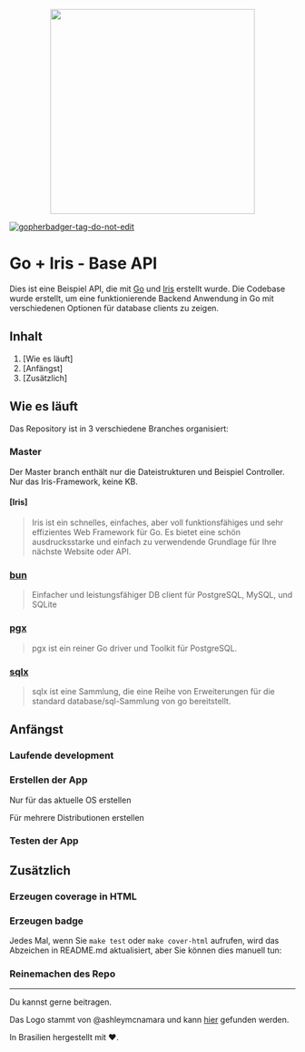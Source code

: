 
<p align="center"><img src="https://raw.githubusercontent.com/ashleymcnamara/gophers/master/RickAndMorty.png" width="360"></p>

<a href='https://github.com/jpoles1/gopherbadger' target='_blank'>![gopherbadger-tag-do-not-edit](https://img.shields.io/badge/Go%20Coverage-76%25-brightgreen.svg?longCache=true&style=flat)</a>

# Go + Iris - Base API

Dies ist eine Beispiel API, die mit [Go](https://go.dev/) und [Iris](https://www.iris-go.com/) erstellt wurde. Die Codebase wurde erstellt, um eine funktionierende Backend Anwendung in Go mit verschiedenen Optionen für database clients zu zeigen.

 ## Inhalt

 1. [Wie es läuft]
 2. [Anfängst]
 3. [Zusätzlich]

 ## Wie es läuft

Das Repository ist in 3 verschiedene Branches organisiert:



 ### Master
Der Master branch enthält nur die Dateistrukturen und Beispiel Controller. Nur das Iris-Framework, keine KB.

 #### [Iris]

 > Iris ist ein schnelles, einfaches, aber voll funktionsfähiges und sehr effizientes Web Framework für Go.
 > Es bietet eine schön ausdrucksstarke und einfach zu verwendende Grundlage für Ihre nächste Website oder API.

 ### [bun](https://bun.uptrace.dev/)
 > Einfacher und leistungsfähiger DB client für PostgreSQL, MySQL, und SQLite


### [pgx](https://github.com/jackc/pgx)
 > pgx ist ein reiner Go driver und Toolkit für PostgreSQL.

 ### [sqlx](https://github.com/jmoiron/sqlx)
 > sqlx ist eine Sammlung, die eine Reihe von Erweiterungen für die standard database/sql-Sammlung von go bereitstellt.

 ## Anfängst

 ### Laufende development


 ### Erstellen der App

 Nur für das aktuelle OS erstellen


 Für mehrere Distributionen erstellen


 ### Testen der App


 ## Zusätzlich

 ### Erzeugen coverage in HTML


 ### Erzeugen badge
 Jedes Mal, wenn Sie ```make test``` oder ```make cover-html``` aufrufen, wird das Abzeichen in README.md aktualisiert, aber Sie können dies manuell tun:


 ### Reinemachen des Repo


 ---
 Du kannst gerne beitragen.

 Das Logo stammt von @ashleymcnamara und kann [hier](https://github.com/ashleymcnamara/gophers) gefunden werden.

 In Brasilien hergestellt mit ❤️.